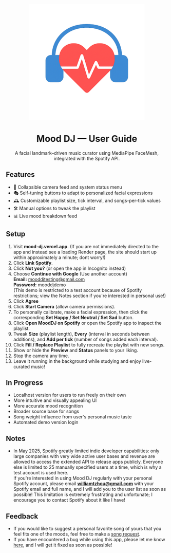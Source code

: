 <p align="center">
  <img src="Frontend/public/MoodDJ_Banner.png" alt="Mood DJ banner" width="360">
</p>

<div align="center">

# **Mood DJ — User Guide**

A facial landmark–driven music curator using MediaPipe FaceMesh, integrated with the Spotify API.

</div>

## **Features**
- 📸 Collapsible camera feed and system status menu
- 🎭 Self-tuning buttons to adapt to personalized facial expressions
- 🕰️ Customizable playlist size, tick interval, and songs-per-tick values
- 🛠️ Manual options to tweak the playlist
- 📊 Live mood breakdown feed

## **Setup**
1. Visit **mood-dj.vercel.app**.
   (If you are not immediately directed to the app and instead see a loading Render page, the site should start up within approximately a minute; dont worry!)
2. Click **Link Spotify**.
3. Click **Not you?** (or open the app in Incognito instead)
4. Choose **Continue with Google** (Use another account)  
   **Email:** mooddjtesting@gmail.com  
   **Password:** mooddjdemo  
   (This demo is restricted to a test account because of Spotify restrictions; view the Notes section if you're interested in personal use!)
5. Click **Agree**
6. Click **Start Camera** (allow camera permissions).
7. To personally calibrate, make a facial expression, then click the corresponding **Set Happy / Set Neutral / Set Sad** button.
8. Click **Open MoodDJ on Spotify** or open the Spotify app to inspect the playlist.
9. Tweak **Size** (playlist length), **Every** (interval in seconds between additions), and **Add per tick** (number of songs added each interval).
10. Click **Fill / Replace Playlist** to fully recreate the playlist with new songs.
11. Show or hide the **Preview** and **Status** panels to your liking.
12. Stop the camera any time.
13. Leave it running in the background while studying and enjoy live-curated music!

## **In Progress**
- Localhost version for users to run freely on their own
- More intuitive and visually appealing UI
- More accurate mood recognition
- Broader source base for songs
- Song weight influence from user's personal music taste
- Automated demo version login

## **Notes**
- In May 2025, Spotify greatly limited indie developer capabilities: only large companies with very wide active user bases and revenue are allowed to access the extended API to release apps publicly. Everyone else is limited to 25 manually specified users at a time, which is why a test account is used here.  
  If you're interested in using Mood DJ regularly with your personal Spotify account, please email **williamtzhou@gmail.com** with your Spotify email and full name, and I will add you to the user list as soon as possible! This limitation is extremely frustrating and unfortunate; I encourage you to contact Spotify about it like I have!

## **Feedback**
- If you would like to suggest a personal favorite song of yours that you feel fits one of the moods, feel free to make a [song request](https://docs.google.com/forms/d/e/1FAIpQLSceqAudO6Z2ZNb7wbNTjyhtBOMv9roR3m2fGdlxkmO1AmK4FQ/viewform?usp=sharing&ouid=103233312580297337109). 
- If you have encountered a bug while using this app, please let me know [here](https://docs.google.com/forms/d/e/1FAIpQLSdCczmU_n6qpOmxcMBLI_jfo4gXbO-JxDGnHcFny-DewwoxfQ/viewform?usp=sharing&ouid=103233312580297337109), and I will get it fixed as soon as possible!